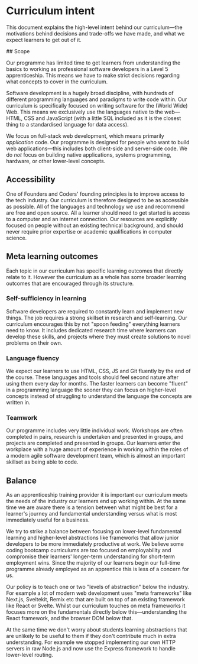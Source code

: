 # Curriculum intent

This document explains the high-level intent behind our curriculum—the motivations behind decisions and trade-offs we have made, and what we expect learners to get out of it.

## Scope

Our programme has limited time to get learners from understanding the basics to working as professional software developers in a Level 5 apprenticeship. This means we have to make strict decisions regarding what concepts to cover in the curriculum.

Software development is a hugely broad discipline, with hundreds of different programming languages and paradigms to write code within. Our curriculum is specifically focused on writing software for the (World Wide) Web. This means we exclusively use the languages native to the web—HTML, CSS and JavaScript (with a little SQL included as it is the closest thing to a standardised language for data access).

We focus on full-stack web development, which means primarily _application_ code. Our programme is designed for people who want to build web applications—this includes both client-side and server-side code. We do _not_ focus on building native applications, systems programming, hardware, or other lower-level concepts.

## Accessibility

One of Founders and Coders' founding principles is to improve access to the tech industry. Our curriculum is therefore designed to be as accessible as possible. All of the languages and technology we use and recommend are free and open source. All a learner should need to get started is access to a computer and an internet connection. Our resources are explicitly focused on people without an existing technical background, and should never require prior expertise or academic qualifications in computer science.

## Meta learning outcomes

Each topic in our curriculum has specific learning outcomes that directly relate to it. However the curriculum as a whole has some broader learning outcomes that are encouraged through its structure.

### Self-sufficiency in learning

Software developers are required to constantly learn and implement new things. The job requires a strong skillset in research and self-learning. Our curriculum encourages this by not "spoon feeding" everything learners need to know. It includes dedicated research time where learners can develop these skills, and projects where they must create solutions to novel problems on their own.

### Language fluency

We expect our learners to use HTML, CSS, JS and Git fluently by the end of the course. These languages and tools should feel second nature after using them every day for months. The faster learners can become "fluent" in a programming language the sooner they can focus on higher-level concepts instead of struggling to understand the language the concepts are written in.

### Teamwork

Our programme includes very little individual work. Workshops are often completed in pairs, research is undertaken and presented in groups, and projects are completed and presented in groups. Our learners enter the workplace with a huge amount of experience in working within the roles of a modern agile software development team, which is almost an important skillset as being able to code.

## Balance

As an apprenticeship training provider it is important our curriculum meets the needs of the industry our learners end up working within. At the same time we are aware there is a tension between what might be best for a learner's journey and fundamental understanding versus what is most immediately useful for a business.

We try to strike a balance between focusing on lower-level fundamental learning and higher-level abstractions like frameworks that allow junior developers to be more immediately productive at work. We believe some coding bootcamp curriculums are too focused on employability and compromise their learners' longer-term understanding for short-term employment wins. Since the majority of our learners begin our full-time programme already employed as an apprentice this is less of a concern for us.

Our policy is to teach one or two "levels of abstraction" below the industry. For example a lot of modern web development uses "meta frameworks" like Next.js, Sveltekit, Remix etc that are built on top of an existing framework like React or Svelte. Whilst our curriculum touches on meta frameworks it focuses more on the fundamentals directly below this—understanding the React framework, and the browser DOM below that.

At the same time we don't worry about students learning abstractions that are unlikely to be useful to them if they don't contribute much in extra understanding. For example we stopped implementing our own HTTP servers in raw Node.js and now use the Express framework to handle lower-level routing.
